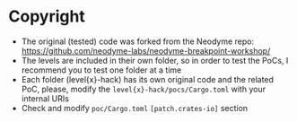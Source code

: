 # Copyright
- The original (tested) code was forked from the Neodyme repo: https://github.com/neodyme-labs/neodyme-breakpoint-workshop/
- The levels are included in their own folder, so in order to test the PoCs, I recommend you to test one folder at a time
- Each folder (level{x}-hack) has its own original code and the related PoC, please, modify the `level{x}-hack/pocs/Cargo.toml` with your internal URIs
- Check and modify `poc/Cargo.toml` `[patch.crates-io]` section 